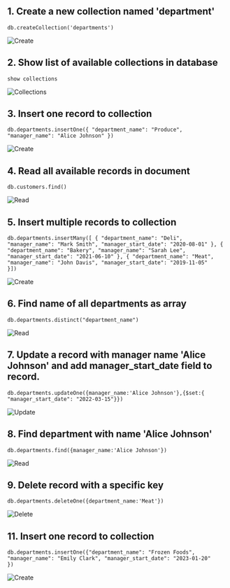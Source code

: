 ## 1. Create a new collection named 'department'

<code>db.createCollection('departments')</code>

![Create](https://i.postimg.cc/Cxd8pyyZ/Screenshot-2025-02-17-at-2-19-58-pm.png)

## 2. Show list of available collections in database

<code>show collections</code>

![Collections](https://i.postimg.cc/k5btDxgq/Screenshot-2025-02-17-at-2-20-23-pm.png)

## 3. Insert one record to collection

<code>db.departments.insertOne({
"department_name": "Produce",
"manager_name": "Alice Johnson"
})</code>

![Create](https://i.postimg.cc/k4PRSB28/Screenshot-2025-02-17-at-2-23-58-pm.png)

## 4. Read all available records in document

<code>db.customers.find()</code>

![Read](https://i.postimg.cc/L5HqywB8/Screenshot-2025-02-17-at-2-24-23-pm.png)

## 5. Insert multiple records to collection

<code>db.departments.insertMany([ {
"department_name": "Deli",
"manager_name": "Mark Smith",
"manager_start_date": "2020-08-01"
},
{
"department_name": "Bakery",
"manager_name": "Sarah Lee",
"manager_start_date": "2021-06-10"
},
{
"department_name": "Meat",
"manager_name": "John Davis",
"manager_start_date": "2019-11-05"
}])</code>

![Create](https://i.postimg.cc/CMNnZMSB/Screenshot-2025-02-17-at-2-32-39-pm.png)

## 6. Find name of all departments as array

<code>db.departments.distinct("department_name")</code>

![Read](https://i.postimg.cc/FsHd0tHP/Screenshot-2025-02-17-at-2-46-02-pm.png)

## 7. Update a record with manager name 'Alice Johnson' and add manager_start_date field to record.

<code>db.departments.updateOne({manager_name:'Alice Johnson'},{$set:{ "manager_start_date": "2022-03-15"}})</code>

![Update](https://i.postimg.cc/13g8Yp6w/Screenshot-2025-02-17-at-2-47-58-pm.png)

## 8. Find department with name 'Alice Johnson'

<code>db.departments.find({manager_name:'Alice Johnson'})
</code>

![Read](https://i.postimg.cc/HkfrGV4K/Screenshot-2025-02-17-at-2-49-04-pm.png)

## 9. Delete record with a specific key

<code>db.departments.deleteOne({department_name:'Meat'})</code>

![Delete](https://i.postimg.cc/d0kGdb4M/Screenshot-2025-02-17-at-2-50-58-pm.png)

## 11. Insert one record to collection

<code>db.departments.insertOne({"department_name": "Frozen Foods",
"manager_name": "Emily Clark",
"manager_start_date": "2023-01-20"
})</code>

![Create](https://i.postimg.cc/y8rFD1hX/Screenshot-2025-02-17-at-2-51-46-pm.png)
